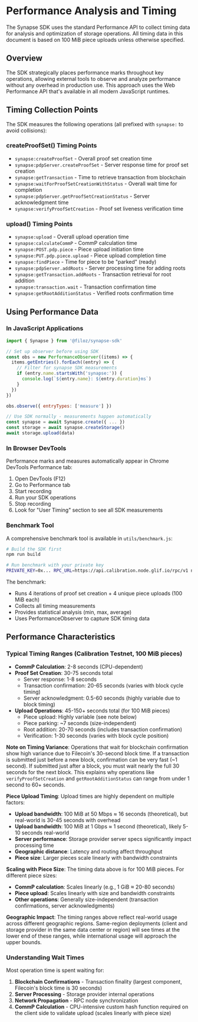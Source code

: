# Performance Analysis and Timing

The Synapse SDK uses the standard Performance API to collect timing data for analysis and optimization of storage operations. All timing data in this document is based on 100 MiB piece uploads unless otherwise specified.

## Overview

The SDK strategically places performance marks throughout key operations, allowing external tools to observe and analyze performance without any overhead in production use. This approach uses the Web Performance API that's available in all modern JavaScript runtimes.

## Timing Collection Points

The SDK measures the following operations (all prefixed with `synapse:` to avoid collisions):

### createProofSet() Timing Points
- `synapse:createProofSet` - Overall proof set creation time
- `synapse:pdpServer.createProofSet` - Server response time for proof set creation
- `synapse:getTransaction` - Time to retrieve transaction from blockchain
- `synapse:waitForProofSetCreationWithStatus` - Overall wait time for completion
- `synapse:pdpServer.getProofSetCreationStatus` - Server acknowledgment time
- `synapse:verifyProofSetCreation` - Proof set liveness verification time

### upload() Timing Points
- `synapse:upload` - Overall upload operation time
- `synapse:calculateCommP` - CommP calculation time
- `synapse:POST.pdp.piece` - Piece upload initiation time
- `synapse:PUT.pdp.piece.upload` - Piece upload completion time
- `synapse:findPiece` - Time for piece to be "parked" (ready)
- `synapse:pdpServer.addRoots` - Server processing time for adding roots
- `synapse:getTransaction.addRoots` - Transaction retrieval for root addition
- `synapse:transaction.wait` - Transaction confirmation time
- `synapse:getRootAdditionStatus` - Verified roots confirmation time

## Using Performance Data

### In JavaScript Applications

```javascript
import { Synapse } from '@filoz/synapse-sdk'

// Set up observer before using SDK
const obs = new PerformanceObserver((items) => {
  items.getEntries().forEach((entry) => {
    // Filter for synapse SDK measurements
    if (entry.name.startsWith('synapse:')) {
      console.log(`${entry.name}: ${entry.duration}ms`)
    }
  })
})

obs.observe({ entryTypes: ['measure'] })

// Use SDK normally - measurements happen automatically
const synapse = await Synapse.create({ ... })
const storage = await synapse.createStorage()
await storage.upload(data)
```

### In Browser DevTools

Performance marks and measures automatically appear in Chrome DevTools Performance tab:

1. Open DevTools (F12)
2. Go to Performance tab
3. Start recording
4. Run your SDK operations
5. Stop recording
6. Look for "User Timing" section to see all SDK measurements

### Benchmark Tool

A comprehensive benchmark tool is available in `utils/benchmark.js`:

```bash
# Build the SDK first
npm run build

# Run benchmark with your private key
PRIVATE_KEY=0x... RPC_URL=https://api.calibration.node.glif.io/rpc/v1 node utils/benchmark.js
```

The benchmark:
- Runs 4 iterations of proof set creation + 4 unique piece uploads (100 MiB each)
- Collects all timing measurements
- Provides statistical analysis (min, max, average)
- Uses PerformanceObserver to capture SDK timing data

## Performance Characteristics

### Typical Timing Ranges (Calibration Testnet, 100 MiB pieces)
- **CommP Calculation**: 2-8 seconds (CPU-dependent)
- **Proof Set Creation**: 30-75 seconds total
  - Server response: 1-8 seconds
  - Transaction confirmation: 20-65 seconds (varies with block cycle timing)
  - Server acknowledgment: 0.5-60 seconds (highly variable due to block timing)
- **Upload Operations**: 45-150+ seconds total (for 100 MiB pieces)
  - Piece upload: Highly variable (see note below)
  - Piece parking: ~7 seconds (size-independent)
  - Root addition: 20-70 seconds (includes transaction confirmation)
  - Verification: 1-30 seconds (varies with block cycle position)

**Note on Timing Variance**: Operations that wait for blockchain confirmation show high variance due to Filecoin's 30-second block time. If a transaction is submitted just before a new block, confirmation can be very fast (~1 second). If submitted just after a block, you must wait nearly the full 30 seconds for the next block. This explains why operations like `verifyProofSetCreation` and `getRootAdditionStatus` can range from under 1 second to 60+ seconds.

**Piece Upload Timing**: Upload times are highly dependent on multiple factors:
- **Upload bandwidth**: 100 MiB at 50 Mbps ≈ 16 seconds (theoretical), but real-world is 30-45 seconds with overhead
- **Upload bandwidth**: 100 MiB at 1 Gbps ≈ 1 second (theoretical), likely 5-10 seconds real-world
- **Server performance**: Storage provider server specs significantly impact processing time
- **Geographic distance**: Latency and routing affect throughput
- **Piece size**: Larger pieces scale linearly with bandwidth constraints

**Scaling with Piece Size**: The timing data above is for 100 MiB pieces. For different piece sizes:
- **CommP calculation**: Scales linearly (e.g., 1 GiB ≈ 20-80 seconds)
- **Piece upload**: Scales linearly with size and bandwidth constraints
- **Other operations**: Generally size-independent (transaction confirmations, server acknowledgments)

**Geographic Impact**: The timing ranges above reflect real-world usage across different geographic regions. Same-region deployments (client and storage provider in the same data center or region) will see times at the lower end of these ranges, while international usage will approach the upper bounds.

### Understanding Wait Times

Most operation time is spent waiting for:
1. **Blockchain Confirmations** - Transaction finality (largest component, Filecoin's block time is 30 seconds)
2. **Server Processing** - Storage provider internal operations
3. **Network Propagation** - RPC node synchronization
4. **CommP Calculation** - CPU-intensive custom hash function required on the client side to validate upload (scales linearly with piece size)
